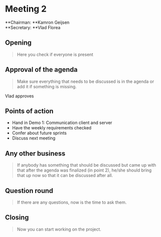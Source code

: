 # Meeting 2
**Chairman: **Kamron Geijsen  
**Secretary: **Vlad Florea  

## Opening


> Here you check if everyone is present



## Approval of the agenda

> Make sure everything that needs to be discussed is in the agenda or add it if something is missing.


Vlad approves

## Points of action

- Hand in Demo 1: Communication client and server
- Have the weekly requirements checked
- Confer about future sprints
- Discuss next meeting

## Any other business

> If anybody has something that should be discussed but came up with that after the agenda was finalized (in point 2), he/she should bring that up now so that it can be discussed after all.



## Question round

> If there are any questions, now is the time to ask them.



## Closing

> Now you can start working on the project.